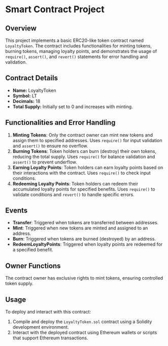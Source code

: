# Smart Contract Project

## Overview
This project implements a basic ERC20-like token contract named `LoyaltyToken`. The contract includes functionalities for minting tokens, burning tokens, managing loyalty points, and demonstrates the usage of `require()`, `assert()`, and `revert()` statements for error handling and validation.

## Contract Details
- **Name:** LoyaltyToken
- **Symbol:** LT
- **Decimals:** 18
- **Total Supply:** Initially set to 0 and increases with minting.

## Functionalities and Error Handling
1. **Minting Tokens**: Only the contract owner can mint new tokens and assign them to specified addresses. Uses `require()` for input validation and `assert()` to ensure no overflow.
2. **Burning Tokens**: Token holders can burn (destroy) their own tokens, reducing the total supply. Uses `require()` for balance validation and `assert()` to prevent underflow.
3. **Earning Loyalty Points**: Token holders can earn loyalty points based on their interactions with the contract. Uses `require()` to check input conditions.
4. **Redeeming Loyalty Points**: Token holders can redeem their accumulated loyalty points for specified benefits. Uses `require()` to validate conditions and `revert()` to handle specific errors.

## Events
- **Transfer**: Triggered when tokens are transferred between addresses.
- **Mint**: Triggered when new tokens are minted and assigned to an address.
- **Burn**: Triggered when tokens are burned (destroyed) by an address.
- **RedeemLoyaltyPoints**: Triggered when loyalty points are redeemed for a specified benefit.

## Owner Functions
The contract owner has exclusive rights to mint tokens, ensuring controlled token supply.

## Usage
To deploy and interact with this contract:
1. Compile and deploy the `LoyaltyToken.sol` contract using a Solidity development environment.
2. Interact with the deployed contract using Ethereum wallets or scripts that support Ethereum transactions.
